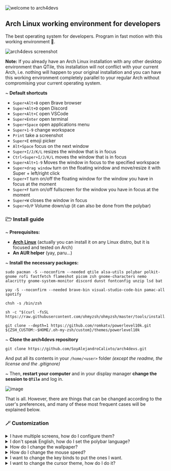 ![welcome to arch4devs](https://github.com/SoyAlejandroCalixto/arch4devs/assets/97924741/ea0fd3db-20ac-49f0-877d-43026d058139)

## Arch Linux working environment for developers

The best operating system for developers. Program in fast motion with this working environment 🚀.

![arch4devs screenshot](https://github.com/SoyAlejandroCalixto/arch4devs/assets/97924741/32159b60-efe6-4dad-b53b-ff605b58dfdb)


**Note:** If you already have an Arch Linux installation with any other desktop environment than QTile, this installation will not conflict with your current Arch, i.e. nothing will happen to your original installation and you can have this working environment completely parallel to your regular Arch without compromising your current operating system.

~ **Default shortcuts**

* ```Super+Alt+B``` open Brave browser
* ```Super+Alt+D``` open Discord
* ```Super+Alt+C``` open VSCode
* ```Super+Enter``` open terminal
* ```Super+Space``` open applications menu
* ```Super+1-9``` change workspace
* ```Print``` take a screenshot
* ```Super+E``` emoji picker
* ```Alt+Space``` focus on the next window
* ```Super+I/J/K/L``` resizes the window that is in focus
* ```Ctrl+Super+I/J/K/L``` moves the window that is in focus
* ```Super+Alt+1-9``` Moves the window in focus to the specified workspace
* ```Super+drag window``` turn on the floating window and move/resize it with Super + left/right click
* ```Super+T``` turn on/off the floating window for the window you have in focus at the moment
* ```Super+F``` turn on/off fullscreen for the window you have in focus at the moment
* ```Super+W``` closes the window in focus
* ```Super+O/P``` Volume down/up (it can also be done from the polybar)

### 🗁 Install guide

~ **Prerequisites:**
* **[Arch Linux](https://wiki.archlinux.org/title/Installation_guide)** (actually you can install it on any Linux distro, but it is focused and tested on Arch)
* **An AUR helper** (yay, paru...)

~ **Install the necessary packages:**
~~~
sudo pacman -S --noconfirm --needed qtile alsa-utils polybar polkit-gnome rofi fastfetch flameshot picom zsh gnome-characters nemo alacritty gnome-system-monitor discord dunst fontconfig unzip lsd bat

yay -S --noconfirm --needed brave-bin visual-studio-code-bin pamac-all spotify

chsh -s /bin/zsh

sh -c "$(curl -fsSL https://raw.githubusercontent.com/ohmyzsh/ohmyzsh/master/tools/install.sh)"

git clone --depth=1 https://github.com/romkatv/powerlevel10k.git ${ZSH_CUSTOM:-$HOME/.oh-my-zsh/custom}/themes/powerlevel10k
~~~

~ **Clone the arch4devs repository**
~~~
git clone https://github.com/SoyAlejandroCalixto/arch4devs.git
~~~
And put all its contents in your ```/home/<user>``` folder *(except the readme, the license and the .gitignore)*

~ Then, **restart your computer** and in your display manager **change the session to ```QTile```** and log in.

![image](https://github.com/SoyAlejandroCalixto/arch4devs/assets/97924741/e8abd385-ce3a-4ab3-a990-5891678c15be)

That is all. However, there are things that can be changed according to the user's preferences, and many of these most frequent cases will be explained below.

### 🪄 Customization

<details>
<summary>I have multiple screens, how do I configure them?</summary>

Go to ```~/.config/qtile/modules/visual.py``` and add to the Python list named ```screens``` as many ```screen()``` objects as you have screens, for example, if you have 2 monitors:
~~~
screens = [
    Screen(
        wallpaper='~/.local/share/backgrounds/my_wallpaper.png',
        wallpaper_mode='stretch',
    ),
    Screen(
        wallpaper='~/.local/share/backgrounds/my_wallpaper.png',
        wallpaper_mode='stretch',
    ),
]
~~~

Then go to ```~/.config/polybar/config.ini``` and look for the part that says:
~~~
[bar/rightbar]
monitor = HDMI-1
...
~~~
and in the ```monitor``` property change ```HDMI-1``` to the display where you want to put this second polybar *(if you only want to have a single polybar, ignore all this)*, to see the list of displays you have, install the ```xorg-xrandr``` package and run the ```xrandr``` command to see a list.

> **Note:** You can create as many polybars as you want for as many monitors as you want, you only have to copy and paste the code of the ```[bar/rightbar]``` as many times as you want, but changing the name ```rightbar``` to avoid duplicity problems, and changing the ```monitor``` property to the desired display.

And finally go to your autostart script, located in ```~/.config/qtile/autostart.sh``` and add ```polybar rightbar &``` to auto-initialize that polybar at login.
~~~
#!/bin/sh
picom &
polybar leftbar &
polybar rightbar &
/usr/lib/polkit-gnome/polkit-gnome-authentication-agent-1 &
~~~

**Restart the computer.**

In addition, if you want to change the **main monitor**, install the ```xorg-xrandr``` package and add this line as the first command in your autostart script, located in ```~/.config/qtile/autostart.sh```:
~~~
#!/bin/sh
xrandr --output HDMI-1 --primary &
...
~~~
Changing ```HDMI-1``` to the display you want to set as the main display. Then **restart your computer.**
</details>

<details>
<summary>I don't speak English, how do I set the polybar language?</summary>

To change the language of certain elements that polybar has, go to ```~/.config/polybar/config.ini``` and look where it says:
~~~
[bar/<any bar>]
# locale = es_ES.UTF-8
~~~

uncomment the line with the ```#``` and put the value you want, for example, ```es_ES.utf-8``` would set the language to Spanish.

**Restart the computer.**
</details>

<details>
<summary>How do I change the wallpaper?</summary>

Go to ```~/.config/qtile/modules/visual.py``` and look at the Python list called ```screens```:
~~~
screens = [
    Screen(
        wallpaper='~/.local/share/backgrounds/7.png',
        wallpaper_mode='stretch',
    )
]
~~~
This list has one or more ```Screen()``` objects, whose first parameter is ```wallpaper```, change the path to the path of your desired wallpaper, and **restart the computer**.
</details>

<details>
<summary>How do I change the mouse speed?</summary>

install the ```xorg-xinput``` package, and run the ```xinput list``` command to see a list of connected devices along with their ID, and remember the ID of your mouse.

Assuming your mouse has ID ```12```, run ```xinput --list-props 12``` to see the list of properties that your mouse has.

Among all the results it gives you, look for the name of the property that could set the mouse speed. In my case it is ```libinput Accel Speed```, however in your case it could change.

Knowing this, run the command:
~~~
xinput --set-prop <your-mouse-id> 'libinput Accel Speed' <a number between -1 and 1>
~~~

To prevent this from being reset to its default value every time you restart the computer, add the command to your autostart script located at ```~/.config/qtile/autostart.sh```:
~~~
#!/bin/sh
xinput --set-prop 12 'libinput Accel Speed' -0.5 &
...
~~~
</details>

<details>
<summary>I want to change the key binds to put the ones I want.</summary>

Go to ```~/.config/qtile/modules/binds.py```:
~~~
keys_binds = [
    ...
    # spawn apps
    Key([super, alt], "b", lazy.spawn('brave')),
    Key([super, alt], "c", lazy.spawn('code')),
    Key([super, alt], "d", lazy.spawn('discord')),
    Key([super], "Return", lazy.spawn(default_terminal)),
    ...
]
~~~
Here you will find all current key binds. Modify, delete or add as many as you want in that file, and then **restart the computer** for the changes to take effect. The ```lazy.spawn("command")``` function executes a command.
</details>

<details>
<summary>I want to change the cursor theme, how do I do it?</summary>

First, download the theme of your choice, for example, I am going to install the ```Bibata-Modern-Classic``` theme from [here](https://www.pling.com/p/1914825).

If you want to set this cursor for your entire OS, paste the theme folder in ```/usr/share/icons/```.

The only thing left to do now is to set the theme as default. In case you have installed the theme for your entire OS, you must edit the file ```/usr/share/icons/default/index.theme```, and put the following content:

~~~
[Icon Theme]
Inherits=Bibata-Modern-Classic
~~~

The next time you **restart your computer** you will have that cursor set.



</details>

